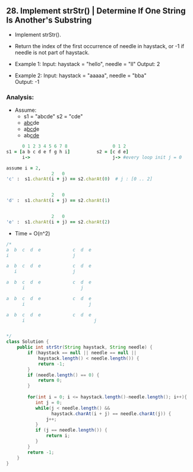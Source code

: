 ## 28. Implement strStr() | Determine If One String Is Another's Substring


- Implement strStr().

- Return the index of the first occurrence of needle in haystack, or -1 if needle is not part 
  of haystack.

- Example 1:
  Input: haystack = "hello", needle = "ll"
  Output: 2

- Example 2:
  Input: haystack = "aaaaa", needle = "bba"\
  Output: -1


### Analysis:

- Assume:
  - s1 = "abcde"          s2 = "cde"
  - <U>abc</U>de
  - a<U>bcd</U>e
  - ab<U>cde</U>


```ruby
      0 1 2 3 4 5 6 7 8                 0 1 2  
s1 = [a b c d e f g h i]          s2 = [c d e]
      i->                               j-> #every loop init j = 0

assume i = 2,
                 2   0               
'c' :  s1.charAt(i + j) == s2.charAt(0)  # j : [0 .. 2]


                 2   0               
'd' :  s1.charAt(i + j) == s2.charAt(1)


                 2   0
'e' :  s1.charAt(i + j) == s2.charAt(2)
```



- Time = O(n^2)

```java
/*
a  b  c  d  e            c  d  e
i                        j

a  b  c  d  e            c  d  e
   i                     j

a  b  c  d  e            c  d  e
      i                     j

a  b  c  d  e            c  d  e
      i                        j

a  b  c  d  e            c  d  e
      i                          j


*/
class Solution {
    public int strStr(String haystack, String needle) {
        if (haystack == null || needle == null || 
            haystack.length() < needle.length()) {
            return -1;
        }
        if (needle.length() == 0) {
            return 0;
        }
        
        for(int i = 0; i <= haystack.length()-needle.length(); i++){
           int j = 0;
           while(j < needle.length() && 
                 haystack.charAt(i + j) == needle.charAt(j)) {
               j++;
           }
           if (j == needle.length()) {
               return i;
           } 
        }
        return -1;
    }
}
```


